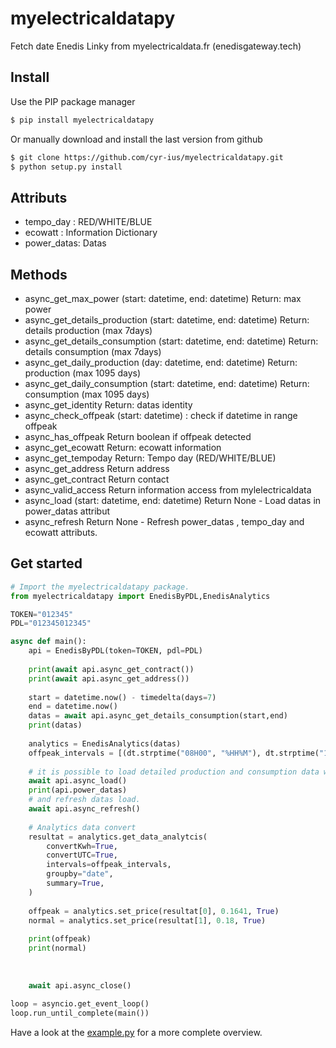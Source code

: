 # myelectricaldatapy

Fetch date Enedis Linky from myelectricaldata.fr (enedisgateway.tech)

## Install

Use the PIP package manager

```bash
$ pip install myelectricaldatapy
```

Or manually download and install the last version from github

```bash
$ git clone https://github.com/cyr-ius/myelectricaldatapy.git
$ python setup.py install
```

## Attributs
 - tempo_day : RED/WHITE/BLUE
 - ecowatt : Information Dictionary 
 - power_datas: Datas 

## Methods
- async_get_max_power (start: datetime, end: datetime)  Return: max power
- async_get_details_production (start: datetime, end: datetime) Return: details production (max 7days)
- async_get_details_consumption (start: datetime, end: datetime) Return: details consumption (max 7days)
- async_get_daily_production (day: datetime, end: datetime) Return: production (max 1095 days)
- async_get_daily_consumption (start: datetime, end: datetime) Return: consumption (max 1095 days)
- async_get_identity Return: datas identity
- async_check_offpeak (start: datetime) : check if datetime in range offpeak
- async_has_offpeak Return boolean if offpeak detected
- async_get_ecowatt Return: ecowatt information
- async_get_tempoday Return: Tempo day (RED/WHITE/BLUE)
- async_get_address Return address
- async_get_contract Return contact
- async_valid_access Return information access from mylelectricaldata
- async_load (start: datetime, end: datetime) Return None - Load datas in power_datas attribut
- async_refresh Return None - Refresh power_datas , tempo_day and ecowatt attributs.

## Get started

```python
# Import the myelectricaldatapy package.
from myelectricaldatapy import EnedisByPDL,EnedisAnalytics

TOKEN="012345"
PDL="012345012345"

async def main():
    api = EnedisByPDL(token=TOKEN, pdl=PDL)
    
    print(await api.async_get_contract())
    print(await api.async_get_address())
    
    start = datetime.now() - timedelta(days=7)
    end = datetime.now()
    datas = await api.async_get_details_consumption(start,end)
    print(datas)
    
    analytics = EnedisAnalytics(datas)
    offpeak_intervals = [(dt.strptime("08H00", "%HH%M"), dt.strptime("12H00", "%HH%M"))]
        
    # it is possible to load detailed production and consumption data within the object (in the power_datas attribute)
    await api.async_load()
    print(api.power_datas)
    # and refresh datas load.
    await api.async_refresh()
    
    # Analytics data convert
    resultat = analytics.get_data_analytcis(
        convertKwh=True,
        convertUTC=True,
        intervals=offpeak_intervals,
        groupby="date",
        summary=True,
    )
      
    offpeak = analytics.set_price(resultat[0], 0.1641, True)
    normal = analytics.set_price(resultat[1], 0.18, True)
    
    print(offpeak)
    print(normal)
    
    
    
    await api.async_close()
    
loop = asyncio.get_event_loop()
loop.run_until_complete(main())
```

Have a look at the [example.py](https://github.com/cyr-ius/myelectricaldatapy/blob/master/example.py) for a more complete overview.
